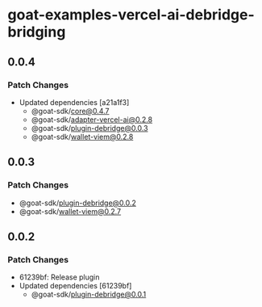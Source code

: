 # goat-examples-vercel-ai-debridge-bridging

## 0.0.4

### Patch Changes

- Updated dependencies [a21a1f3]
  - @goat-sdk/core@0.4.7
  - @goat-sdk/adapter-vercel-ai@0.2.8
  - @goat-sdk/plugin-debridge@0.0.3
  - @goat-sdk/wallet-viem@0.2.8

## 0.0.3

### Patch Changes

- @goat-sdk/plugin-debridge@0.0.2
- @goat-sdk/wallet-viem@0.2.7

## 0.0.2

### Patch Changes

- 61239bf: Release plugin
- Updated dependencies [61239bf]
  - @goat-sdk/plugin-debridge@0.0.1
